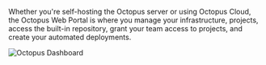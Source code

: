 Whether you're self-hosting the Octopus server or using Octopus Cloud, the Octopus Web Portal is where you manage your infrastructure, projects, access the built-in repository, grant your team access to projects, and create your automated deployments.

![Octopus Dashboard](/docs/shared-content/iconcepts/mages/dashboard.png)
